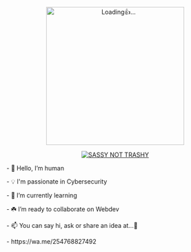 <p align="center">
<img src="./database/kaveesha.gif" alt="Loading👍..." width="320"/>
<p align="center">

<p align="center">
    <a href="https://github.com/Mulandii">
        <img
            src="https://readme-typing-svg.herokuapp.com?size=33&width=1000&lines=Hello+there+☻+..."
            alt="SASSY NOT TRASHY"
        />
    </a>

<p>- 👋 Hello, I’m human </p>
<p>- 💡 I'm passionate in Cybersecurity </p>
<p>- 🌱 I’m currently learning </p>
<p>- ☘️ I’m  ready to collaborate on Webdev </p>
<p>- 📫 You can say hi, ask or share an idea at...🐣</p>
<p>- https://wa.me/254768827492</p>

<!---
Mulandii/Mulandii is a ✨ special ✨ repository because its `README.md` (this file) appears on your GitHub profile.
You can click the Preview link to take a look at your changes.
--->
